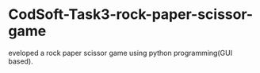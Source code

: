 # CodSoft-Task3-rock-paper-scissor-game
eveloped a rock paper scissor game using python programming(GUI based).
